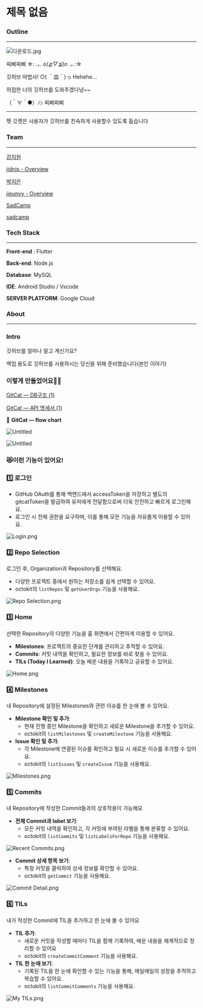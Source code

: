 # 제목 없음

### Outline

---

![다운로드.jpg](%E1%84%8C%E1%85%A6%E1%84%86%E1%85%A9%E1%86%A8%20%E1%84%8B%E1%85%A5%E1%86%B9%E1%84%8B%E1%85%B3%E1%86%B7%20ed4ed0f26a3449d4a94556e60e6230f3/%25EB%258B%25A4%25EC%259A%25B4%25EB%25A1%259C%25EB%2593%259C.jpg)

찌삐찌삐 ☆*: .｡. o(≧▽≦)o .｡.:*☆

깃허브 마법사! ○( ＾皿＾)っ Hehehe…

허접한 너의 깃허브를 도와주겠다냥~~

（＾∀＾●）ﾉｼ 찌삐찌삐 

---

펫 깃켓은 사용자가 깃허브를 친숙하게 사용할수 있도록 돕습니다

### Team

---

[강지원](https://www.notion.so/80c097661e54455ea0c6f814cbe252db?pvs=21)

[jidnjs - Overview](https://github.com/jidnjs)

[박지은](https://www.notion.so/051da53833934d7086132ba53b4118cb?pvs=21)

[jieunyy - Overview](https://github.com/jieunyy)

[SadCamp](https://www.notion.so/SadCamp-cc25de5257fe4849be645a4c02e98353?pvs=21) 

[sadcamp](https://github.com/sadcamp)

### Tech Stack

---

**Front-end** : Flutter

**Back-end**: Node.js

**Database**: MySQL

**IDE**: Android Studio / Vscode

**SERVER PLATFORM**: Google Cloud

### About

---

### **Intro**

깃허브를 얼마나 알고 계신가요?

백업 용도로 깃허브를 사용하시는 당신을 위해 준비했습니다(본인 이야기)

### **이렇게 만들었어요🧐🧐**

[GitCat — DB구조 (1)](https://www.notion.so/GitCat-DB-1-983bd78185384ee595fab1ba4373c342?pvs=21)

[GitCat — API 명세서 (1)](https://www.notion.so/GitCat-API-1-42e96621e0f84264972d3c226f7a5310?pvs=21)

🤜  **GitCat — flow chart**

![Untitled](%E1%84%8C%E1%85%A6%E1%84%86%E1%85%A9%E1%86%A8%20%E1%84%8B%E1%85%A5%E1%86%B9%E1%84%8B%E1%85%B3%E1%86%B7%20ed4ed0f26a3449d4a94556e60e6230f3/Untitled.png)

![Untitled](%E1%84%8C%E1%85%A6%E1%84%86%E1%85%A9%E1%86%A8%20%E1%84%8B%E1%85%A5%E1%86%B9%E1%84%8B%E1%85%B3%E1%86%B7%20ed4ed0f26a3449d4a94556e60e6230f3/467c59e6-04d9-4a67-a386-af2b7b6f26da.png)

### 😻이런 기능이 있어요!

### 1️⃣ 로그인

- GitHub OAuth를 통해 백엔드에서 accessToken을 저장하고 별도의 gitcatToken을 발급하여 유저에게 전달함으로써 더욱 안전하고 빠르게 로그인해요.
- 로그인 시 전체 권한을 요구하며, 이를 통해 모든 기능을 자유롭게 이용할 수 있어요.

![Login.png](%E1%84%8C%E1%85%A6%E1%84%86%E1%85%A9%E1%86%A8%20%E1%84%8B%E1%85%A5%E1%86%B9%E1%84%8B%E1%85%B3%E1%86%B7%20ed4ed0f26a3449d4a94556e60e6230f3/Login.png)

### 2️⃣ Repo Selection

로그인 후, Organization과 Repository를 선택해요. 

- 다양한 프로젝트 중에서 원하는 저장소를 쉽게 선택할 수 있어요.
- octokit의 `listRepos` 및 `getUserOrgs` 기능을 사용해요.

![Repo Selection.png](%E1%84%8C%E1%85%A6%E1%84%86%E1%85%A9%E1%86%A8%20%E1%84%8B%E1%85%A5%E1%86%B9%E1%84%8B%E1%85%B3%E1%86%B7%20ed4ed0f26a3449d4a94556e60e6230f3/Repo_Selection.png)

### 3️⃣ Home

선택한 Repository의 다양한 기능을 홈 화면에서 간편하게 이용할 수 있어요.

- **Milestones**: 프로젝트의 중요한 단계를 관리하고 추적할 수 있어요.
- **Commits**: 커밋 내역을 확인하고, 필요한 정보를 바로 찾을 수 있어요.
- **TILs (Today I Learned)**: 오늘 배운 내용을 기록하고 공유할 수 있어요.

![Home.png](%E1%84%8C%E1%85%A6%E1%84%86%E1%85%A9%E1%86%A8%20%E1%84%8B%E1%85%A5%E1%86%B9%E1%84%8B%E1%85%B3%E1%86%B7%20ed4ed0f26a3449d4a94556e60e6230f3/Home.png)

### 4️⃣ Milestones

내 Repository에 설정된 Milestones와 관련 이슈를 한 눈에 볼 수 있어요.

- **Milestone 확인 및 추가**:
    - 현재 진행 중인 Milestone을 확인하고 새로운 Milestone을 추가할 수 있어요.
    - octokit의 `listMilestones` 및 `createMilestone` 기능을 사용해요.
- **Issue 확인 및 추가**:
    - 각 Milestone에 연결된 이슈를 확인하고 필요 시 새로운 이슈를 추가할 수 있어요.
    - octokit의 `listIssues` 및 `createIssue` 기능을 사용해요.

![Milestones.png](%E1%84%8C%E1%85%A6%E1%84%86%E1%85%A9%E1%86%A8%20%E1%84%8B%E1%85%A5%E1%86%B9%E1%84%8B%E1%85%B3%E1%86%B7%20ed4ed0f26a3449d4a94556e60e6230f3/Milestones.png)

### 5️⃣ Commits

내 Repository에 작성한 Commit들과의 상호작용이 가능해요

- **전체 Commit과 label 보기**:
    - 모든 커밋 내역을 확인하고, 각 커밋에 부여된 라벨을 통해 분류할 수 있어요.
    - octokit의 `listCommits` 및 `listLabelsForRepo` 기능을 사용해요.

![Recent Commits.png](%E1%84%8C%E1%85%A6%E1%84%86%E1%85%A9%E1%86%A8%20%E1%84%8B%E1%85%A5%E1%86%B9%E1%84%8B%E1%85%B3%E1%86%B7%20ed4ed0f26a3449d4a94556e60e6230f3/Recent_Commits.png)

- **Commit 상세 항목 보기**:
    - 특정 커밋을 클릭하여 상세 정보를 확인할 수 있어요.
    - octokit의 `getCommit` 기능을 사용해요.

![Commit Detail.png](%E1%84%8C%E1%85%A6%E1%84%86%E1%85%A9%E1%86%A8%20%E1%84%8B%E1%85%A5%E1%86%B9%E1%84%8B%E1%85%B3%E1%86%B7%20ed4ed0f26a3449d4a94556e60e6230f3/Commit_Detail.png)

### 6️⃣ TILs

내가 작성한 Commit에 TIL을 추가하고 한 눈에 볼 수 있어요

- **TIL 추가**:
    - 새로운 커밋을 작성할 때마다 TIL을 함께 기록하여, 배운 내용을 체계적으로 정리할 수 있어요
    - octokit의 `createCommitComment` 기능을 사용해요.
- **TIL 한 눈에 보기**:
    - 기록된 TIL을 한 눈에 확인할 수 있는 기능을 통해, 매일매일의 성장을 추적하고 복습할 수 있어요.
    - octokit의 `listCommitComments` 기능을 사용해요.

![My TILs.png](%E1%84%8C%E1%85%A6%E1%84%86%E1%85%A9%E1%86%A8%20%E1%84%8B%E1%85%A5%E1%86%B9%E1%84%8B%E1%85%B3%E1%86%B7%20ed4ed0f26a3449d4a94556e60e6230f3/My_TILs.png)

